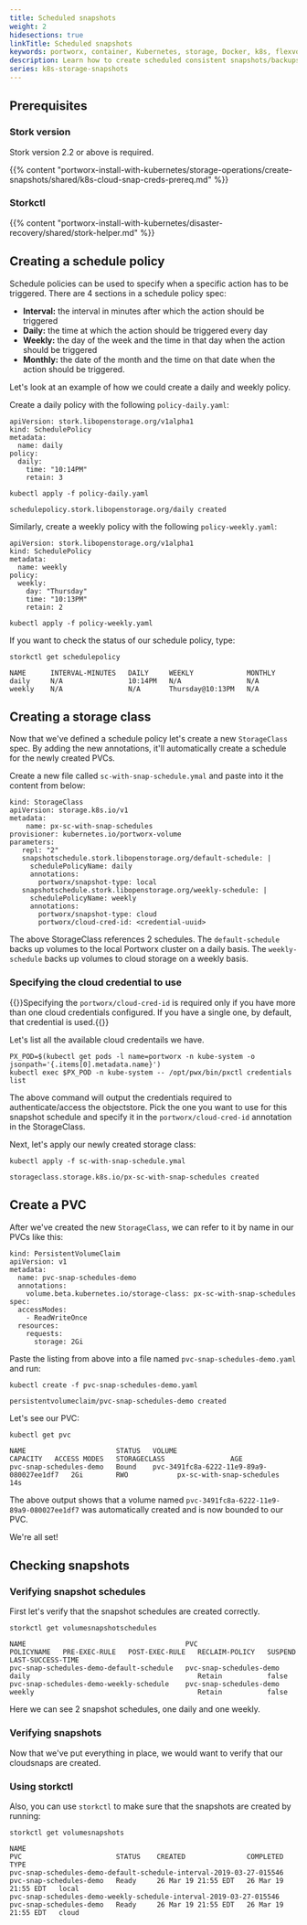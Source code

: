 ```yaml
---
title: Scheduled snapshots
weight: 2
hidesections: true
linkTitle: Scheduled snapshots
keywords: portworx, container, Kubernetes, storage, Docker, k8s, flexvol, pv, persistent disk, snapshots, stork, clones
description: Learn how to create scheduled consistent snapshots/backups and restore them.
series: k8s-storage-snapshots
---
```


## Prerequisites

### Stork version

Stork version 2.2 or above is required.

{{% content "portworx-install-with-kubernetes/storage-operations/create-snapshots/shared/k8s-cloud-snap-creds-prereq.md" %}}

### Storkctl

{{% content "portworx-install-with-kubernetes/disaster-recovery/shared/stork-helper.md" %}}

## Creating a schedule policy

Schedule policies can be used to specify when a specific action has to be triggered. There are 4 sections in a schedule policy spec:

* **Interval:** the interval in minutes after which the action should be triggered
* **Daily:** the time at which the action should be triggered every day
* **Weekly:** the day of the week and the time in that day when the action should be triggered
* **Monthly:** the date of the month and the time on that date when the action should be triggered.

Let's look at an example of how we could create a daily and weekly policy.

Create a daily policy with the following `policy-daily.yaml`:

```text
apiVersion: stork.libopenstorage.org/v1alpha1
kind: SchedulePolicy
metadata:
  name: daily
policy:
  daily:
    time: "10:14PM"
    retain: 3
```

```text
kubectl apply -f policy-daily.yaml
```

```
schedulepolicy.stork.libopenstorage.org/daily created
```

Similarly, create a weekly policy with the following `policy-weekly.yaml`:

```text
apiVersion: stork.libopenstorage.org/v1alpha1
kind: SchedulePolicy
metadata:
  name: weekly
policy:
  weekly:
    day: "Thursday"
    time: "10:13PM"
    retain: 2
```

```text
kubectl apply -f policy-weekly.yaml
```

If you want to check the status of our schedule policy, type:

```text
storkctl get schedulepolicy
```

```
NAME      INTERVAL-MINUTES   DAILY     WEEKLY             MONTHLY
daily     N/A                10:14PM   N/A                N/A
weekly    N/A                N/A       Thursday@10:13PM   N/A
```

## Creating a storage class

Now that we've defined a schedule policy let's create a new `StorageClass` spec. By adding the new annotations, it'll automatically create a schedule for the newly created PVCs.

Create a new file called `sc-with-snap-schedule.ymal` and paste into it the content from below:

```text
kind: StorageClass
apiVersion: storage.k8s.io/v1
metadata:
    name: px-sc-with-snap-schedules
provisioner: kubernetes.io/portworx-volume
parameters:
   repl: "2"
   snapshotschedule.stork.libopenstorage.org/default-schedule: |
     schedulePolicyName: daily
     annotations:
       portworx/snapshot-type: local
   snapshotschedule.stork.libopenstorage.org/weekly-schedule: |
     schedulePolicyName: weekly
     annotations:
       portworx/snapshot-type: cloud
       portworx/cloud-cred-id: <credential-uuid>
```

The above StorageClass references 2 schedules. The `default-schedule` backs up volumes to the local Portworx cluster on a daily basis. The `weekly-schedule` backs up volumes to cloud storage on a weekly basis.

### Specifying the cloud credential to use

{{<info>}}Specifying the `portworx/cloud-cred-id` is required only if you have more than one cloud credentials configured. If you have a single one, by default, that credential is used.{{</info>}}

Let's list all the available cloud credentails we have.

```text
PX_POD=$(kubectl get pods -l name=portworx -n kube-system -o jsonpath='{.items[0].metadata.name}')
kubectl exec $PX_POD -n kube-system -- /opt/pwx/bin/pxctl credentials list
```


The above command will output the credentials required to authenticate/access the objectstore. Pick the one you want to use for this snapshot schedule and specify it in the `portworx/cloud-cred-id` annotation in the StorageClass.

Next, let's apply our newly created storage class:

```text
kubectl apply -f sc-with-snap-schedule.ymal
```
```
storageclass.storage.k8s.io/px-sc-with-snap-schedules created
```

## Create a PVC

After we've created the new `StorageClass`, we can refer to it by name in our PVCs like this:

```text
kind: PersistentVolumeClaim
apiVersion: v1
metadata:
  name: pvc-snap-schedules-demo
  annotations:
    volume.beta.kubernetes.io/storage-class: px-sc-with-snap-schedules
spec:
  accessModes:
    - ReadWriteOnce
  resources:
    requests:
      storage: 2Gi
```

Paste the listing from above into a file named `pvc-snap-schedules-demo.yaml` and run:

```text
kubectl create -f pvc-snap-schedules-demo.yaml
```

```
persistentvolumeclaim/pvc-snap-schedules-demo created
```

Let's see our PVC:

```text
kubectl get pvc
```

```
NAME                      STATUS   VOLUME                                     CAPACITY   ACCESS MODES   STORAGECLASS                AGE
pvc-snap-schedules-demo   Bound    pvc-3491fc8a-6222-11e9-89a9-080027ee1df7   2Gi        RWO            px-sc-with-snap-schedules   14s
```

The above output shows that a volume named `pvc-3491fc8a-6222-11e9-89a9-080027ee1df7` was automatically created and is now bounded to our PVC.

We're all set!

## Checking snapshots

### Verifying snapshot schedules

First let's verify that the snapshot schedules are created correctly.

```text
storkctl get volumesnapshotschedules
```

```
NAME                                       PVC                       POLICYNAME   PRE-EXEC-RULE   POST-EXEC-RULE   RECLAIM-POLICY   SUSPEND   LAST-SUCCESS-TIME
pvc-snap-schedules-demo-default-schedule   pvc-snap-schedules-demo   daily                                         Retain           false
pvc-snap-schedules-demo-weekly-schedule    pvc-snap-schedules-demo   weekly                                        Retain           false
```

Here we can see 2 snapshot schedules, one daily and one weekly.

### Verifying snapshots

Now that we've put everything in place, we would want to verify that our cloudsnaps are created.

### Using storkctl

Also, you can use `storkctl` to make sure that the snapshots are created by running:

```text
storkctl get volumesnapshots
```

```
NAME                                                                  PVC                       STATUS    CREATED               COMPLETED             TYPE
pvc-snap-schedules-demo-default-schedule-interval-2019-03-27-015546   pvc-snap-schedules-demo   Ready     26 Mar 19 21:55 EDT   26 Mar 19 21:55 EDT   local
pvc-snap-schedules-demo-weekly-schedule-interval-2019-03-27-015546    pvc-snap-schedules-demo   Ready     26 Mar 19 21:55 EDT   26 Mar 19 21:55 EDT   cloud
```
